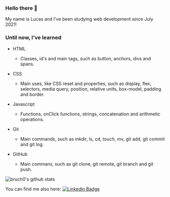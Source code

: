 ### Hello there 👋

My name is Lucas and I've been studying web development since July 2021!

### Until now, I've learned

- HTML
  - Classes, id's and main tags, such as button, anchors, divs and spans.
- CSS
  - Main uses, like CSS reset and properties, such as display, flex,  selectors, media query, position, relative units, box-model, padding and border.
- Javascript
  - Functions, onClick functions, strings, concatenation and arithmetic operations. 


- Git
  - Main commands, such as mkdir, ls, cd, touch, mv, git add, git commit and git log.
- GitHub
  - Main commans, such as git clone, git remote, git branch and git push.


![bruch0's github stats](https://github-readme-stats.vercel.app/api?username=bruch0)
<!---
bruch0/bruch0 is a ✨ special ✨ repository because its `README.md` (this file) appears on your GitHub profile.
You can click the Preview link to take a look at your changes.
--->
You can find me also here:
[![Linkedin Badge](https://img.shields.io/badge/-LinkedIn-blue?style=flat-square&logo=Linkedin&logoColor=white&link=https://www.linkedin.com/in/lucas-bruch/)](https://www.linkedin.com/in/lucas-bruch/)
